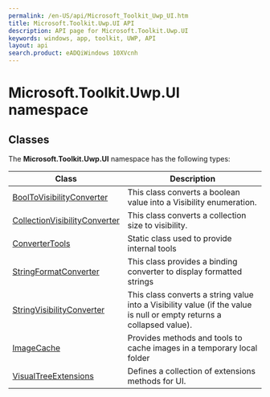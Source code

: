 ```yaml
---
permalink: /en-US/api/Microsoft_Toolkit_Uwp_UI.htm
title: Microsoft.Toolkit.Uwp.UI API 
description: API page for Microsoft.Toolkit.Uwp.UI
keywords: windows, app, toolkit, UWP, API
layout: api
search.product: eADQiWindows 10XVcnh
---
```



# Microsoft.Toolkit.Uwp.UI namespace

## Classes

The **Microsoft.Toolkit.Uwp.UI** namespace has the following types:


| Class | Description || --- | --- || [BoolToVisibilityConverter](Microsoft_Toolkit_Uwp_UI_Converters_BoolToVisibilityConverter.htm) | This class converts a boolean value into a Visibility enumeration. || [CollectionVisibilityConverter](Microsoft_Toolkit_Uwp_UI_Converters_CollectionVisibilityConverter.htm) | This class converts a collection size to visibility. || [ConverterTools](Microsoft_Toolkit_Uwp_UI_Converters_ConverterTools.htm) | Static class used to provide internal tools || [StringFormatConverter](Microsoft_Toolkit_Uwp_UI_Converters_StringFormatConverter.htm) | This class provides a binding converter to display formatted strings || [StringVisibilityConverter](Microsoft_Toolkit_Uwp_UI_Converters_StringVisibilityConverter.htm) | This class converts a string value into a Visibility value (if the value is null or empty returns a collapsed value). || [ImageCache](Microsoft_Toolkit_Uwp_UI_ImageCache.htm) | Provides methods and tools to cache images in a temporary local folder || [VisualTreeExtensions](Microsoft_Toolkit_Uwp_UI_VisualTreeExtensions.htm) | Defines a collection of extensions methods for UI. |